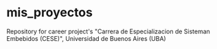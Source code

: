 # mis_proyectos
Repository for career project's "Carrera de Especializacion de Sisteman Embebidos (CESE)",
Universidad de Buenos Aires (UBA)
